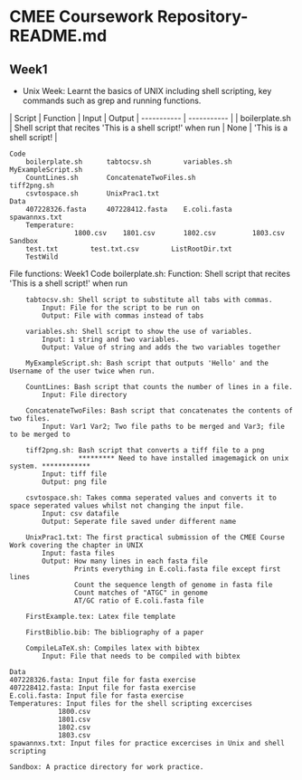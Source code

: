 # CMEE Coursework Repository- README.md

## Week1

- Unix Week:  Learnt the basics of UNIX including shell scripting, key commands such as grep and running functions. 

| Script | Function | Input | Output
| ----------- | ----------- |
|  boilerplate.sh | Shell script that recites 'This is a shell script!' when run | None | 'This is a shell script! |
    
    Code 
        boilerplate.sh      tabtocsv.sh        variables.sh       MyExampleScript.sh 
        CountLines.sh       ConcatenateTwoFiles.sh                tiff2png.sh
        csvtospace.sh       UnixPrac1.txt
    Data
        407228326.fasta     407228412.fasta    E.coli.fasta        spawannxs.txt
        Temperature:    
                    1800.csv    1801.csv       1802.csv         1803.csv 
    Sandbox 
        test.txt        test.txt.csv        ListRootDir.txt
        TestWild



File functions: 
Week1 
    Code
        boilerplate.sh: 
            Function: Shell script that recites 'This is a shell script!' when run

        tabtocsv.sh: Shell script to substitute all tabs with commas. 
            Input: File for the script to be run on
            Output: File with commas instead of tabs 

        variables.sh: Shell script to show the use of variables. 
            Input: 1 string and two variables. 
            Output: Value of string and adds the two variables together  

        MyExampleScript.sh: Bash script that outputs 'Hello' and the Username of the user twice when run. 

        CountLines: Bash script that counts the number of lines in a file. 
            Input: File directory 

        ConcatenateTwoFiles: Bash script that concatenates the contents of two files. 
            Input: Var1 Var2; Two file paths to be merged and Var3; file to be merged to  

        tiff2png.sh: Bash script that converts a tiff file to a png
                     ********* Need to have installed imagemagick on unix system. ************
            Input: tiff file
            Output: png file

        csvtospace.sh: Takes comma seperated values and converts it to space seperated values whilst not changing the input file. 
            Input: csv datafile    
            Output: Seperate file saved under different name 
                        
        UnixPrac1.txt: The first practical submission of the CMEE Course Work covering the chapter in UNIX 
            Input: fasta files  
            Output: How many lines in each fasta file
                    Prints everything in E.coli.fasta file except first lines
                    Count the sequence length of genome in fasta file 
                    Count matches of "ATGC" in genome 
                    AT/GC ratio of E.coli.fasta file
        
        FirstExample.tex: Latex file template 
        
        FirstBiblio.bib: The bibliography of a paper 

        CompileLaTeX.sh: Compiles latex with bibtex
            Input: File that needs to be compiled with bibtex
        
    Data
    407228326.fasta: Input file for fasta exercise    
    407228412.fasta: Input file for fasta exercise 
    E.coli.fasta: Input file for fasta exercise 
    Temperatures: Input files for the shell scripting excercises 
                1800.csv
                1801.csv
                1802.csv
                1803.csv
    spawannxs.txt: Input files for practice excercises in Unix and shell scripting 
    
    Sandbox: A practice directory for work practice.

